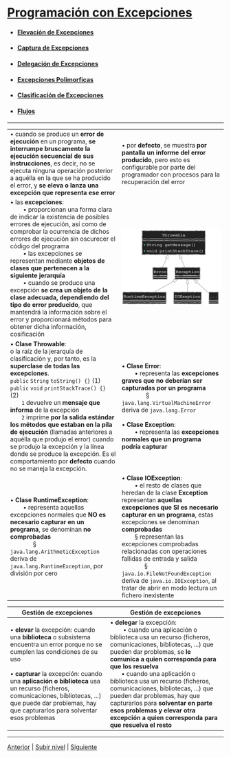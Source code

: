 # [Programación con Excepciones](README.md)

- #### [Elevación de Excepciones](u1exceptionThrowing/README.md)
- #### [Captura de Excepciones](u2exceptionCatching/README.md)
- #### [Delegación de Excepciones](u3exceptionDelegation/README.md)
- #### [Excepciones Polimorficas](u4polymorphicExceptions/README.md)
- #### [Clasificación de Excepciones](u5exceptionClassification/README.md)
- #### [Flujos](u6streams/README.md)




---
|      |       |
|-----------|-----
| • cuando se produce un **error de ejecución** en un programa, **se interrumpe bruscamente la ejecución secuencial de sus instrucciones**, es decir, no se ejecuta ninguna operación posterior a aquélla en la que se ha producido el error, y **se eleva o lanza una excepción que representa ese error**  | • por **defecto**, se muestra **por pantalla un informe del error producido**, pero esto es configurable por parte del programador con procesos para la recuperación del error |
| • las **excepciones**:<br> &nbsp;&nbsp;&nbsp;&nbsp;&nbsp;&nbsp;&nbsp; • proporcionan una forma clara de indicar la existencia de posibles errores de ejecución, así como de comprobar la ocurrencia de dichos errores de ejecución sin oscurecer el código del programa <br> &nbsp;&nbsp;&nbsp;&nbsp;&nbsp;&nbsp;&nbsp; • las excepciones se representan mediante **objetos de clases que pertenecen a la siguiente jerarquía**<br> &nbsp;&nbsp;&nbsp;&nbsp;&nbsp;&nbsp;&nbsp; • cuando se produce una excepción **se crea un objeto de la clase adecuada, dependiendo del tipo de error producido**, que mantendrá la información sobre el error y proporcionará métodos para obtener dicha información, cosificación | ![Diagrama jerarquía](/images/Excepciones.svg)|
| • **Clase Throwable**:<br>o la raíz de la jerarquía de clasificación y, por tanto, es la **superclase de todas las excepciones**.<br>`public` `String` `toString() {}` (1)<br>`public` `void` `printStackTrace() {}` (2)<br> &nbsp;&nbsp;&nbsp;&nbsp;&nbsp;&nbsp; `1` devuelve un **mensaje que informa** de la excepción<br>&nbsp;&nbsp;&nbsp;&nbsp;&nbsp;&nbsp; `2` imprime **por la salida estándar los métodos que estaban en la pila de ejecución** (llamadas anteriores a aquélla que produjo el error) cuando se produjo la excepción y la línea donde se produce la excepción. Es el comportamiento por **defecto** cuando no se maneja la excepción.             | • **Clase Error**:<br> &nbsp;&nbsp;&nbsp;&nbsp;&nbsp;&nbsp;&nbsp; • representa las **excepciones graves que no deberían ser capturadas por un programa**<br> &nbsp;&nbsp;&nbsp;&nbsp;&nbsp;&nbsp;&nbsp;&nbsp;&nbsp;&nbsp;&nbsp;&nbsp;&nbsp;&nbsp; § `java.lang.VirtualMachineError` deriva de `java.lang.Error`<br><br>• **Clase Exception**:<br> &nbsp;&nbsp;&nbsp;&nbsp;&nbsp;&nbsp;&nbsp; • representa las **excepciones normales que un programa podría capturar**  |
| • **Clase RuntimeException**:<br>&nbsp;&nbsp;&nbsp;&nbsp;&nbsp;&nbsp;&nbsp; • representa aquellas excepciones normales que **NO es necesario capturar en un programa**, se denominan **no comprobadas**<br>&nbsp;&nbsp;&nbsp;&nbsp;&nbsp;&nbsp;&nbsp;&nbsp;&nbsp;&nbsp;&nbsp;&nbsp;&nbsp;&nbsp;§ `java.lang.ArithmeticException` deriva de `java.lang.RuntimeException`, por división por cero | • **Clase IOException**:<br> &nbsp;&nbsp;&nbsp;&nbsp;&nbsp;&nbsp;&nbsp; • el resto de clases que heredan de la clase **Exception** representan **aquellas excepciones que SI es necesario capturar en un programa**, estas excepciones se denominan **comprobadas** <br> &nbsp;&nbsp;&nbsp;&nbsp;&nbsp;&nbsp;&nbsp; § representan las excepciones comprobadas relacionadas con operaciones fallidas de entrada y salida <br> &nbsp;&nbsp;&nbsp;&nbsp;&nbsp;&nbsp;&nbsp;&nbsp;&nbsp;&nbsp;&nbsp;&nbsp;&nbsp;&nbsp;§ `java.io.FileNotFoundException` deriva de `java.io.IOException`, al tratar de abrir en modo lectura un fichero inexistente|   Gestión de excepciones      |    |

|Gestión de excepciones|Gestión de excepciones|
|--------|----------|
| • **elevar** la excepción: cuando una **biblioteca** o subsistema encuentra un error porque no se cumplen las condiciones de su uso<br><br>• **capturar** la excepción: cuando una **aplicación o biblioteca** usa un recurso (ficheros, comunicaciones, bibliotecas, ...) que puede dar problemas, hay que capturarlos para solventar esos problemas | • **delegar** la excepción:<br>  &nbsp;&nbsp;&nbsp;&nbsp;&nbsp;&nbsp;&nbsp; • cuando una aplicación o biblioteca usa un recurso (ficheros, comunicaciones, bibliotecas, ...) que pueden dar problemas, se **le comunica a quien corresponda para que los resuelva**<br> &nbsp;&nbsp;&nbsp;&nbsp;&nbsp;&nbsp;&nbsp;• cuando una aplicación o biblioteca usa un recurso (ficheros, comunicaciones, bibliotecas, ...) que pueden dar problemas, hay que capturarlos para **solventar en parte esos problemas y elevar otra excepción a quien corresponda para que resuelva el resto** |
                                                                                                                                                                                                               

---


[Anterior](../u6modularProgramming/README.md) | [Subir nivel](../README.md) | [Siguiente](/c4how/u7exceptionHandling/u1exceptionThrowing/README.md)
